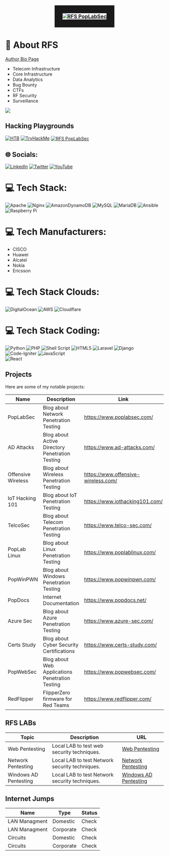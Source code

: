 

<h3 align="center">
<a href="https://github.dev/rfs85">
<img src="https://raw.githubusercontent.com/rfs85/rfs85/main/img/RFS-poplabsec.png" align="center" alt="RFS PopLabSec" border="25">
</a>
</h3>

# 💫 About  RFS

[Author Bio Page](https://cli-ck.me/rfs)

- Telecom Infrastructure
- Core Infrastructure
- Data Analytics
- Bug Bounty
- CTFs
- RF Security
- Surveillance



[![](https://visitcount.itsvg.in/api?id=rfs85&icon=0&color=0)](https://visitcount.itsvg.in)
## Hacking Playgrounds

[![HTB](https://www.hackthebox.eu/badge/image/227362)](https://app.hackthebox.com/profile/227362)
[![TryHackMe](https://tryhackme-badges.s3.amazonaws.com/RFS.png)](https://tryhackme.com/p/RFS)
<a href="https://online.pwntilldawn.com/Achievements/5159">
<img src="https://raw.githubusercontent.com/rfs85/rfs85/main/img/PWNTilldown.png" align="center" alt="RFS PopLabSec" border="0">
</a>
## 🌐 Socials:
[![LinkedIn](https://img.shields.io/badge/LinkedIn-%230077B5.svg?logo=linkedin&logoColor=white)](https://linkedin.com/in/ruben-silva85/) [![Twitter](https://img.shields.io/badge/Twitter-%231DA1F2.svg?logo=Twitter&logoColor=white)](https://twitter.com/xxxx) [![YouTube](https://img.shields.io/badge/YouTube-%23FF0000.svg?logo=YouTube&logoColor=white)](https://youtube.com/@xxxxxxxxx) 

# 💻 Tech Stack:
  ![Apache](https://img.shields.io/badge/apache-%23D42029.svg?style=for-the-badge&logo=apache&logoColor=white) ![Nginx](https://img.shields.io/badge/nginx-%23009639.svg?style=for-the-badge&logo=nginx&logoColor=white) ![AmazonDynamoDB](https://img.shields.io/badge/Amazon%20DynamoDB-4053D6?style=for-the-badge&logo=Amazon%20DynamoDB&logoColor=white) ![MySQL](https://img.shields.io/badge/mysql-%2300f.svg?style=for-the-badge&logo=mysql&logoColor=white) ![MariaDB](https://img.shields.io/badge/MariaDB-003545?style=for-the-badge&logo=mariadb&logoColor=white) ![Ansible](https://img.shields.io/badge/ansible-%231A1918.svg?style=for-the-badge&logo=ansible&logoColor=white) ![Raspberry Pi](https://img.shields.io/badge/-RaspberryPi-C51A4A?style=for-the-badge&logo=Raspberry-Pi)


# 💻 Tech Manufacturers:
- CISCO
- Huawei
- Alcatel
- Nokia
- Ericsson

# 💻 Tech Stack Clouds:
![DigitalOcean](https://img.shields.io/badge/DigitalOcean-%230167ff.svg?style=for-the-badge&logo=digitalOcean&logoColor=white)
![AWS](https://img.shields.io/badge/AWS-%23FF9900.svg?style=for-the-badge&logo=amazon-aws&logoColor=white) 
![Cloudflare](https://img.shields.io/badge/Cloudflare-F38020?style=for-the-badge&logo=Cloudflare&logoColor=white)

# 💻 Tech Stack Coding:
![Python](https://img.shields.io/badge/python-3670A0?style=for-the-badge&logo=python&logoColor=ffdd54) 
![PHP](https://img.shields.io/badge/php-%23777BB4.svg?style=for-the-badge&logo=php&logoColor=white) 
![Shell Script](https://img.shields.io/badge/shell_script-%23121011.svg?style=for-the-badge&logo=gnu-bash&logoColor=white) 
![HTML5](https://img.shields.io/badge/html5-%23E34F26.svg?style=for-the-badge&logo=html5&logoColor=white)
![Laravel](https://img.shields.io/badge/laravel-%23FF2D20.svg?style=for-the-badge&logo=laravel&logoColor=white) 
![Django](https://img.shields.io/badge/django-%23092E20.svg?style=for-the-badge&logo=django&logoColor=white)
![Code-Igniter](https://img.shields.io/badge/CodeIgniter-%23EF4223.svg?style=for-the-badge&logo=codeIgniter&logoColor=white)
![JavaScript](https://img.shields.io/badge/javascript-%23323330.svg?style=for-the-badge&logo=javascript&logoColor=%23F7DF1E)   
![React](https://img.shields.io/badge/react-%2320232a.svg?style=for-the-badge&logo=react&logoColor=%2361DAFB)

## Projects
Here are some of my notable projects:

| Name    | Description | Link     |
| ------- | --- | ------------ |
| PopLabSec    | Blog about Network Penetration Testing  |https://www.poplabsec.com/   |
| AD Attacks   | Blog about Active Directory Penetration Testing    | https://www.ad-attacks.com/ |
| Offensive Wireless   | Blog about Wireless Penetration Testing    |https://www.offensive-wireless.com/      |
| IoT Hacking 101   | Blog about IoT Penetration Testing    | https://www.iothacking101.com/     |
| TelcoSec   | Blog about Telecom Penetration Testing    | https://www.telco-sec.com/      |
| PopLab Linux   | Blog about Linux Penetration Testing    | https://www.poplablinux.com/       |
| PopWinPWN   | Blog about Windows Penetration Testing    | https://www.popwinpwn.com/       |
| PopDocs   | Internet Documentation  | https://www.popdocs.net/       |
| Azure Sec  | Blog about Azure Penetration Testing    | https://www.azure-sec.com/     |
| Certs Study  | Blog about Cyber Security Certifications    | https://www.certs-study.com/       |
| PopWebSec | Blog about Web Applications Penetration Testing     |   https://www.popwebsec.com/   |
| RedFlipper | FlipperZero firmware for Red Teams     |   https://www.redflipper.com/  |



## RFS LABs

| Topic    | Description | URL   |
| ------- | --- | ------------ |
| Web Pentesting   | Local LAB to test web security techniques.  | [Web Pentesting ](#) |
| Network Pentesting   | Local LAB to test Network security techniques.  | [Network Pentesting](#) |
| Windows AD Pentesting   | Local LAB to test Network security techniques.  | [Windows AD Pentesting](#) |

## Internet Jumps

| Name    | Type | Status     |
| ------- | --- | ------------ |
| LAN Managment | Domestic  | Check  |
| LAN Managment | Corporate  | Check  |
| Circuits | Domestic  | Check  |
| Circuits | Corporate  | Check  |
